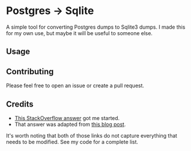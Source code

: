 # Postgres -> Sqlite

A simple tool for converting Postgres dumps to Sqlite3 dumps. I made this for my own use, but maybe it will be useful to someone else.

## Usage

## Contributing

Please feel free to open an issue or create a pull request.

## Credits

- [This StackOverflow answer](https://stackoverflow.com/a/23931368) got me started.
- That answer was adapted from [this blog post](https://manuelvanrijn.nl/blog/2012/01/18/convert-postgresql-to-sqlite/).

It's worth noting that both of those links do not capture everything that needs to be modified. See my code for a complete list.
